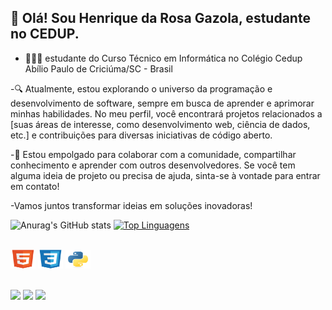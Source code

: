 ## 👋 Olá! Sou Henrique da Rosa Gazola, estudante no CEDUP.

- 🧑🏻‍🏫 estudante do Curso Técnico em Informática no Colégio Cedup Abílio Paulo de Criciúma/SC - Brasil

 -🔍 Atualmente, estou explorando o universo da programação e desenvolvimento de software, sempre em busca de aprender e aprimorar minhas habilidades. No meu perfil, você encontrará projetos relacionados a [suas áreas de interesse, como desenvolvimento web, ciência de dados, etc.] e contribuições para diversas iniciativas de código aberto.

-🚀 Estou empolgado para colaborar com a comunidade, compartilhar conhecimento e aprender com outros desenvolvedores. Se você tem alguma ideia de projeto ou precisa de ajuda, sinta-se à vontade para entrar em contato!

-Vamos juntos transformar ideias em soluções inovadoras!
  
![Anurag's GitHub stats](https://github-readme-stats.vercel.app/api?username=iortt77&theme=radical&show_icons=true)
[![Top Linguagens](https://github-readme-stats.vercel.app/api/top-langs/?username=iortt77&layout=compact)](https://github.com/anuraghazra/github-readme-stats)

<div style="display: inline_block"><br>
  <img align="center" alt="Rafa-HTML" height="30" width="40" src="https://raw.githubusercontent.com/devicons/devicon/master/icons/html5/html5-original.svg">
  <img align="center" alt="Rafa-CSS" height="30" width="40" src="https://raw.githubusercontent.com/devicons/devicon/master/icons/css3/css3-original.svg">
  <img align="center" alt="Rafa-Python" height="30" width="40" src="https://raw.githubusercontent.com/devicons/devicon/master/icons/python/python-original.svg">
</div>
 <br><br>
 
<div> 
  <a href="https://www.youtube.com/@iortt77" target="_blank"><img src="https://img.shields.io/badge/YouTube-FF0000?style=for-the-badge&logo=youtube&logoColor=white" target="_blank"></a>
  <a href = "mailto:iortt99@gmail.com"><img src="https://img.shields.io/badge/-Gmail-%23333?style=for-the-badge&logo=gmail&logoColor=white" target="_blank"></a>
  <a href="https://www.linkedin.com/in/????/" target="_blank"><img src="https://img.shields.io/badge/-LinkedIn-%230077B5?style=for-the-badge&logo=linkedin&logoColor=white" target="_blank"></a> 
  
</div>
